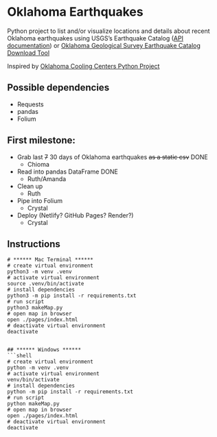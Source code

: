 # Oklahoma Earthquakes

Python project to list and/or visualize locations and details about recent Oklahoma earthquakes using USGS’s Earthquake Catalog ([API documentation](https://earthquake.usgs.gov/fdsnws/event/1/)) or [Oklahoma Geological Survey Earthquake Catalog Download Tool](https://ogsweb.ou.edu/eq_catalog/)

Inspired by [Oklahoma Cooling Centers Python Project](https://github.com/alex-code4okc/oklahoma_cooling_centers_python)

## Possible dependencies
* Requests
* pandas
* Folium

## First milestone:
* Grab last <strike>7</strike> 30 days of Oklahoma earthquakes <strike>as a static csv</strike> DONE
  * Chioma
* Read into pandas DataFrame DONE
  * Ruth/Amanda
* Clean up
  * Ruth
* Pipe into Folium
  * Crystal
* Deploy (Netlify? GitHub Pages? Render?)
  * Crystal

## Instructions

```shell
# ****** Mac Terminal ******
# create virtual environment 
python3 -m venv .venv
# activate virtual environment
source .venv/bin/activate
# install dependencies
python3 -m pip install -r requirements.txt
# run script
python3 makeMap.py
# open map in browser
open ./pages/index.html
# deactivate virtual environment
deactivate


## ****** Windows ******
```shell
# create virtual environment 
python -m venv .venv
# activate virtual environment
venv/bin/activate
# install dependencies
python -m pip install -r requirements.txt
# run script
python makeMap.py
# open map in browser
open ./pages/index.html
# deactivate virtual environment
deactivate
```
